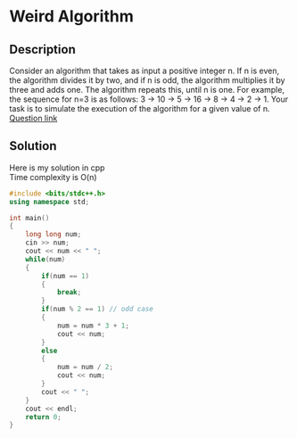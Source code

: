 # Weird Algorithm
## Description
Consider an algorithm that takes as input a positive integer n. If n is even, the algorithm divides it by two, and if n is odd, the algorithm multiplies it by three and adds one. The algorithm repeats this, until n is one. For example, the sequence for n=3 is as follows:
3 -> 10 -> 5 -> 16 -> 8 -> 4 -> 2 -> 1.
Your task is to simulate the execution of the algorithm for a given value of n.
<br>[Question link](https://cses.fi/problemset/task/1068/)
## Solution
Here is my solution in cpp
<br>Time complexity is O(n)

```cpp
#include <bits/stdc++.h>
using namespace std;

int main()
{
    long long num;
    cin >> num;
    cout << num << " ";
    while(num)
    {
        if(num == 1)
        {
            break;
        }
        if(num % 2 == 1) // odd case
        {
            num = num * 3 + 1;
            cout << num;
        }
        else
        {
            num = num / 2;
            cout << num;
        }
        cout << " ";
    }
    cout << endl;
    return 0;
}
```
